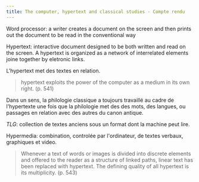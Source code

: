 ```yaml
---
title: The computer, hypertext and classical studies - Compte rendu
--- 
```


Word processor: a writer creates a document on the screen and then prints out the document to be read in the conventional way

Hypertext: interactive document designed to be both written and read on the screen. A hypertext is organized as a network of interrelated elements joine together by eletronic links. 

L'hypertext met des textes en relation. 

> hypertext exploits the power of the computer as a medium in its own right. (p. 541)

Dans un sens, la philologie classique a toujours travaillé au cadre de l'hypertexte une fois que la philologie met des des mots, des langues, ou passages en relation avec des autres du canon antique.

*TLG*: collection de textes anciens sous un format dont la machine peut lire. 

Hypermedia: combination, controlée par l'ordinateur, de textes verbaux, graphiques et video. 

> Whenever a text of words or images is divided into discrete elements and offered to the reader as a structure of linked paths, linear text has been replaced with hypertext. The defining quality of all hypertext is its multiplicity. (p. 543)


